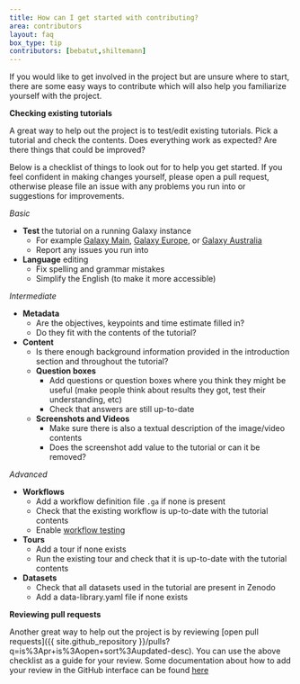 ```yaml
---
title: How can I get started with contributing?
area: contributors
layout: faq
box_type: tip
contributors: [bebatut,shiltemann]
---
```


If you would like to get involved in the project but are unsure where to start, there are some easy ways to contribute which will also help you familiarize yourself with the project.

**Checking existing tutorials**

A great way to help out the project is to test/edit existing tutorials. Pick a tutorial and check the contents. Does everything work as expected? Are there things that could be improved?

Below is a checklist of things to look out for to help you get started. If you feel confident in making changes yourself, please open a pull request, otherwise please file an issue with any problems you run into or suggestions for improvements.

*Basic*
- **Test** the tutorial on a running Galaxy instance
   - For example [Galaxy Main](https://usegalaxy.org), [Galaxy Europe](https://usegalaxy.eu), or [Galaxy Australia](https://usegalaxy.org.au)
   - Report any issues you run into
- **Language** editing
  - Fix spelling and grammar mistakes
  - Simplify the English (to make it more accessible)

*Intermediate*
- **Metadata**
  - Are the objectives, keypoints and time estimate filled in?
  - Do they fit with the contents of the tutorial?
- **Content**
  - Is there enough background information provided in the introduction section and throughout the tutorial?
  - **Question boxes**
    - Add questions or question boxes where you think they might be useful (make people think about results they got, test their understanding, etc)
    - Check that answers are still up-to-date
  - **Screenshots and Videos**
    - Make sure there is also a textual description of the image/video contents
    - Does the screenshot add value to the tutorial or can it be removed?

*Advanced*
- **Workflows**
  - Add a workflow definition file `.ga` if none is present
  - Check that the existing workflow is up-to-date with the tutorial contents
  - Enable [workflow testing](https://github.com/usegalaxy-eu/workflow-testing)
- **Tours**
  - Add a tour if none exists
  - Run the existing tour and check that it is up-to-date with the tutorial contents
- **Datasets**
  - Check that all datasets used in the tutorial are present in Zenodo
  - Add a data-library.yaml file if none exists


**Reviewing pull requests**

Another great way to help out the project is by reviewing [open pull requests]({{ site.github_repository }}/pulls?q=is%3Apr+is%3Aopen+sort%3Aupdated-desc). You can use the above checklist as a guide for your review. Some documentation about how to add your review in the GitHub interface can be found [here](https://help.github.com/articles/about-pull-request-reviews/)


